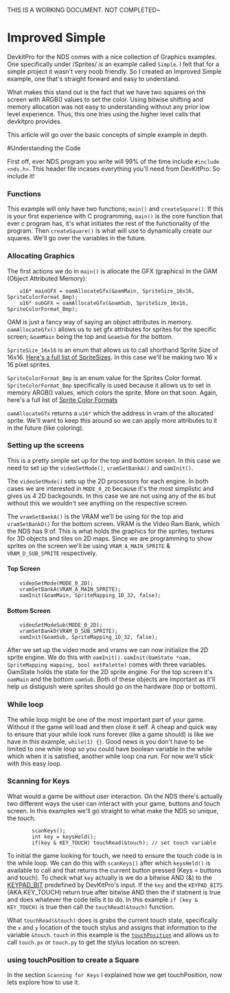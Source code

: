 THIS IS A WORKING DOCUMENT. NOT COMPLETED~

# Improved Simple

DevkitPro for the NDS comes with a nice collection of Graphics examples. One specifically under /Sprites/ is an example called `Simple`. I felt that for a simple project it wasn't very noob friendly. So I created an Improved Simple example, one that's straight forward and easy to understand.

What makes this stand out is the fact that we have two squares on the screen with ARGB() values to set the color. Using bitwise shifting and memory allocation was not easy to understanding without any prior low level experience. Thus, this one tries using the higher level calls that devkitpro provides.

This article will go over the basic concepts of simple example in depth.

#Understanding the Code

First off, ever NDS program you write will 99% of the time include `#include <nds.h>`. This header file incases everything you'll need from DevKitPro. So include it!

### Functions
This example will only have two functions; `main()` and `createSquare()`. If this is your first experience with C programming, `main()` is the core function that ever c program has, it's what initiates the rest of the functionality of the program. Then `createSquare()` is what will use to dynamically create our squares. We'll go over the variables in the future.

### Allocating Graphics
The first actions we do in `main()` is allocate the GFX (graphics) in the OAM (Object Attributed Memory):
````
	u16* mainGFX = oamAllocateGfx(&oamMain, SpriteSize_16x16, SpriteColorFormat_Bmp);
	u16* subGFX = oamAllocateGfx(&oamSub, SpriteSize_16x16, SpriteColorFormat_Bmp);
````
OAM is just a fancy way of saying an object attributes in memory. `oamAllocateGfx()` allows us to set gfx attributes for sprites for the specific screen; `&oamMain` being the top and `&oamSub` for the bottom.

`SpriteSize_16x16` is an enum that allows us to call shorthand Sprite Size of 16x16. [Here's a full list of SpriteSizes](http://libnds.devkitpro.org/sprite_8h.html#a1b3e231e628b18808e49a2f94c96b1ea). In this case we'll be making two 16 x 16 pixel sprites.

`SpriteColorFormat_Bmp` is an enum value for the Sprites Color format. `SpriteColorFormat_Bmp` specifically is used because it allows us to set in memory ARGB() values, which colors the sprite. More on that soon. Again, here's a full list of [Sprite Color Formats](http://libnds.devkitpro.org/sprite_8h.html#ada800fd4d653d0a31be9cce4e58c02b3)

`oamAllocateGfx` returns a `u16*` which the address in vram of the allocated sprite. We'll want to keep this around so we can apply more attributes to it in the future (like coloring).

### Setting up the screens
This is a pretty simple set up for the top and bottom screen. In this case we need to set up the `videoSetMode()`, `vramSetBankA()` and `oamInit()`.

The `videoSetMode()` sets up the 2D processors for each engine. In both cases we are interested in `MODE_0_2D` because it's the most simplistic and gives us 4 2D backgounds. In this case we are not using any of the `BG` but without this we wouldn't see anything on the respective screen.

The `vramSetBankA()` is the VRAM we'll be using for the top and `vramSetBankD()` for the bottom screen. VRAM is the Video Ram Bank, which the NDS has 9 of. This is what holds the graphics for the sprites, textures for 3D objects and tiles on 2D maps. Since we are programming to show sprites on the screen we'll be using `VRAM_A_MAIN_SPRITE` & `VRAM_D_SUB_SPRITE` respectively.
#### Top Screen
````
	videoSetMode(MODE_0_2D);
	vramSetBankA(VRAM_A_MAIN_SPRITE);
	oamInit(&oamMain, SpriteMapping_1D_32, false);
````
#### Bottom Screen
````
	videoSetModeSub(MODE_0_2D);
	vramSetBankD(VRAM_D_SUB_SPRITE);
	oamInit(&oamSub, SpriteMapping_1D_32, false);
````
After we set up the video mode and vrams we can now initialize the 2D sprite engine. We do this with `oamInit()`. `oamInit(OamState *oam, SpriteMapping mapping, bool extPalette)` comes with three variables. OamState holds the state for the 2D sprite engine. For the top screen it's `oamMain` and the bottom `oamSub`. Both of these objects are important as it'll help us distiguish were sprites should go on the hardware (top or bottom).

### While loop
The while loop might be one of the most important part of your game. Without it the game will load and then close it self. A cheap and quick way to ensure that your while look runs forever (like a game should) is like we have in this example, `while(1) {}`. Good news is you don't have to be limited to one while loop so you could have boolean variable in the while which when it is satisfied, another while loop cna run. For now we'll stick with this easy loop.

### Scanning for Keys
What would a game be without user interaction. On the NDS there's actually two different ways the user can interact with your game, buttons and touch screen. In this examples we'll go straight to what make the NDS so unique, the touch.
````
		scanKeys();
		int key = keysHeld();
		if(key & KEY_TOUCH) touchRead(&touch); // set touch variable
````
To initial the game looking for touch, we need to ensure the touch code is in the while loop. We can do this with `scanKeys()` after which `keysHeld()` is available to call and that returns the current button pressed (Keys = buttons and touch). To check what `key` actually is we do a bitwise AND (&) to the [KEYPAD_BIT](http://libnds.devkitpro.org/input_8h.html#aa27cad8fa018a58930b6622783a83072) predefined by DevKitPro's input. If the `key` and the `KEYPAD_BITS` (AKA KEY_TOUCH) return true after bitwise AND then the if statment is true and does whatever the code tells it to do. In this example `if (key & KEY_TOUCH)` is true then call the `touchRead(&touch)` function.

What `touchRead(&touch)` does is grabs the current touch state, specifically the `x` and `y` location of the touch stylus and assigns that information to the variable `&touch`. `touch` in this example is the [`touchPosition`](http://libnds.devkitpro.org/structtouchPosition.html) and allows us to call `touch.px` or `touch.py` to get the stylus location on screen.

### using touchPosition to create a Square
In the section `Scanning for Keys` I explained how we get touchPosition, now lets explore how to use it.

